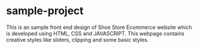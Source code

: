 # sample-project
 This is an sample front end design of Shoe Store Ecommerce website which is developed using HTML, CSS and JAVASCRIPT.
 This webpage contains creative styles like sliders, clipping and some basic styles.
 
